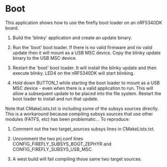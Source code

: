 # Boot
This application shows how to use the firefly boot loader on an nRF5340DK board.

1. Build the 'blinky' application and create an update binary.

1. Run the 'boot' boot loader.  If there is no valid firmware and no valid update then it will mount as a USB MSC device.  Copy the blinky update binary to the USB MSC device.

1. Restart the 'boot' boot loader.  It will install the blinky update and then execute blinky.  LED4 on the nRF5340DK will start blinking.

1. Hold down BUTTON_1 while starting the boot loader to mount as a USB MSC device - even when there is a valid application to run.  This will allow a subsequent update to be placed into the file system.  Restart the boot loader to install and run that update.

Note that CMakeLists.txt is including some of the subsys sources directly.  This is a workaround because compiling subsys sources that use other modules (FATFS, etc) has been problematic...  To reproduce:

1. Comment out the two target_sources subsys lines in CMakeLists.txt.

1. Uncomment the two prj.conf lines CONFIG_FIREFLY_SUBSYS_BOOT_ZEPHYR and CONFIG_FIREFLY_SUBSYS_USB_MSC.

1. A west build will fail compiling those same two target sources.